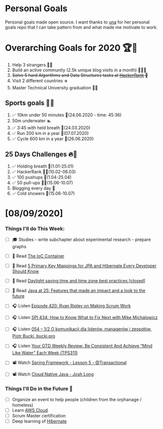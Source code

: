 Personal Goals
==============
Personal goals made open source. I want thanks to [una](https://github.com/una/personal-goals) for her personal goals repo that I can take pattern from and what made me motivate to work. 

# Overarching Goals for 2020 🏆🥇
1. Help 3 strangers 🧚‍♂️
2. Build an active community (2.5k unique blog visits in a month) 🧑‍🤝‍🧑
3. ~~Solve 5 hard Algorithms and Data Structures tasks at [HackerRank](https://www.hackerrank.com/) 💙~~
4. Visit 2 different countries ✈️
5. Master Technical University graduation 👨‍🎓

## Sports goals 💪🥈
1. ✅ 10km under 50 minutes 👟(24.06.2020 - time: 45:36)
2. 50m underwater 🏊
3. ✅ 3:45 with held breath 🧘(24.03.2020)
4. ✅ Run 200 km in a year 🏃(07.07.2020)
5. ✅ Cycle 600 km in a year 🚴(26.06.2020)

## 25 Days Challenges 🔥🥉
1. ✅ Holding breath 🧘(1.01-25.01)
2. ✅ HackerRank 👨‍💻(10.02-06.03)
3. ✅ 100 pushups 🙇(1.04-25.04)
4. ✅ 50 pull-ups 🏋️‍♂️(15.06-10.07)
5. Blogging every day 📝
6. ✅ Cold showers 🚿(15.06-10.07)

# [08/09/2020]

### Things I'll do This Week:

- [ ] 🎓 Studies - write subchapter about experimental research - prepare graphs
- [ ] 📗 Read [The IoC Container](https://docs.spring.io/spring/docs/current/spring-framework-reference/core.html#beans)
- [ ] 📗 Read [5 Primary Key Mappings for JPA and Hibernate Every Developer Should Know](https://thorben-janssen.com/primary-key-mappings-jpa-hibernate/)
- [ ] 📗 Read [Daylight saving time and time zone best practices [closed]](https://stackoverflow.com/questions/2532729/daylight-saving-time-and-time-zone-best-practices)
- [ ] 📗 Read [Java at 25: Features that made an impact and a look to the future](https://stackoverflow.blog/2020/07/30/java-at-25-features-that-made-an-impact-and-a-look-to-the-future/)
- [ ] 🎧 Listen [Episode 420: Ryan Ripley on Making Scrum Work](https://www.se-radio.net/2020/08/episode-420-ryan-ripley-on-making-scrum-work/)
- [ ] 🎧 Listen [SPI 434: How to Know What to Fix Next with Mike Michalowicz](https://www.smartpassiveincome.com/podcasts/know-fix-next-mike-michalowicz/)
- [ ] 🎧 Listen [054 – 1/2 O komunikacji dla liderów, managerów i zespołów, Piotr Bucki, bucki.pro](https://piotrbucki.pl/054)
- [ ] 🎧 Listen [Your GTD Weekly Review: Be Consistent And Achieve “Mind Like Water” Each Week (TPS311)](https://www.asianefficiency.com/podcast/311-weekly-review/)
- [ ] 📽️ Watch [Spring Framework - Lesson 5 - @Transactional](https://youtu.be/HiiS0NVwnLg?list=PLEocw3gLFc8Vli5p6rWHnNcYxFRbaIfIJ)
- [ ] 📽️ Watch [Cloud Native Java - Josh Long](https://youtu.be/5q8B6lYhFvE)


### Things I'll Do in the Future 🏅
- [ ] Organize an event to help people (children from the orphanage / homeless)
- [ ] Learn [AWS Cloud](https://www.youtube.com/user/Nephaste20/featured)
- [ ] Scrum Master certification
- [ ] Deep learning of [Hibernate](https://docs.jboss.org/hibernate/orm/5.4/userguide/html_single/Hibernate_User_Guide.html)
